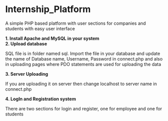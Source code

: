 # Internship_Platform
A simple PHP based platform with user sections for companies and students with easy user interface 

<b>1. Install Apache and MySQL in your system</b><br>
<b>2. Upload database</b>
<p>SQL file is in folder named sql. Import the file in your database and update the name of Database name, Username, Password in connect.php and
 also in uploading pages where PDO statements are used for uploading the data</p>
<b>3. Server Uploading</b>
<p>If you are uploading it on server then change localhost to server name in connect.php</p>
<b>4. LogIn and Registration system</b>
<p>There are two sections for login and register, one for employee and one for students</p>
